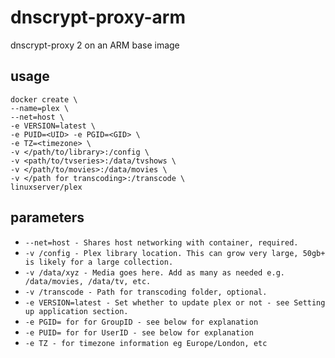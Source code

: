 # dnscrypt-proxy-arm

dnscrypt-proxy 2 on an ARM base image

## usage

```
docker create \
--name=plex \
--net=host \
-e VERSION=latest \
-e PUID=<UID> -e PGID=<GID> \
-e TZ=<timezone> \
-v </path/to/library>:/config \
-v <path/to/tvseries>:/data/tvshows \
-v </path/to/movies>:/data/movies \
-v </path for transcoding>:/transcode \
linuxserver/plex
```

## parameters

- `--net=host - Shares host networking with container, required.`
- `-v /config - Plex library location. This can grow very large, 50gb+ is likely for a large collection.`
- `-v /data/xyz - Media goes here. Add as many as needed e.g. /data/movies, /data/tv, etc.`
- `-v /transcode - Path for transcoding folder, optional.`
- `-e VERSION=latest - Set whether to update plex or not - see Setting up application section.`
- `-e PGID= for for GroupID - see below for explanation`
- `-e PUID= for for UserID - see below for explanation`
- `-e TZ - for timezone information eg Europe/London, etc`
